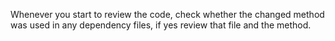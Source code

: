 Whenever you start to review the code, check whether the changed method was used in any dependency files, if yes review that file and the method.
